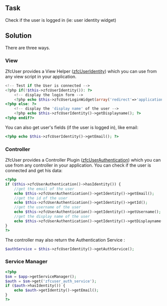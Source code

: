 ## Task
Check if the user is logged in (ie: user identity widget)

## Solution
There are three ways.

### View
ZfcUser provides a View Helper ([zfcUserIdentity](https://github.com/ZF-Commons/ZfcUser/blob/master/src/ZfcUser/View/Helper/ZfcUserIdentity.php)) which you can use from any view script in your application.

```php
<!-- Test if the User is connected -->
<?php if(!$this->zfcUserIdentity()): ?>
    <!-- display the login form -->
    <?php echo $this->zfcUserLoginWidget(array('redirect'=>'application')); ?>
<?php else: ?>
    <!-- display the 'display name' of the user -->
    <?php echo $this->zfcUserIdentity()->getDisplayname(); ?>
<?php endif?>
```

You can also get user's fields (if the user is logged in), like email:

```php
<?php echo $this->zfcUserIdentity()->getEmail(); ?>
```

### Controller

ZfcUser provides a Controller Plugin ([zfcUserAuthentication](https://github.com/ZF-Commons/ZfcUser/blob/master/src/ZfcUser/Controller/Plugin/ZfcUserAuthentication.php)) which you can use from any controller in your application. You can check if the user is connected and get his data:

```php
<?php
if ($this->zfcUserAuthentication()->hasIdentity()) {
    //get the email of the user
    echo $this->zfcUserAuthentication()->getIdentity()->getEmail();
    //get the id of the user
    echo $this->zfcUserAuthentication()->getIdentity()->getId();
    //get the username of the user
    echo $this->zfcUserAuthentication()->getIdentity()->getUsername();
    //get the display name of the user
    echo $this->zfcUserAuthentication()->getIdentity()->getDisplayname();
}
?>
```

The controller may also return the Authentication Service :

```php
$authService = $this->zfcUserIdentity()->getAuthService();
```

### Service Manager

```php
<?php
$sm = $app->getServiceManager();
$auth = $sm->get('zfcuser_auth_service');
if ($auth->hasIdentity()) {
    echo $auth->getIdentity()->getEmail();
}
?>
```


